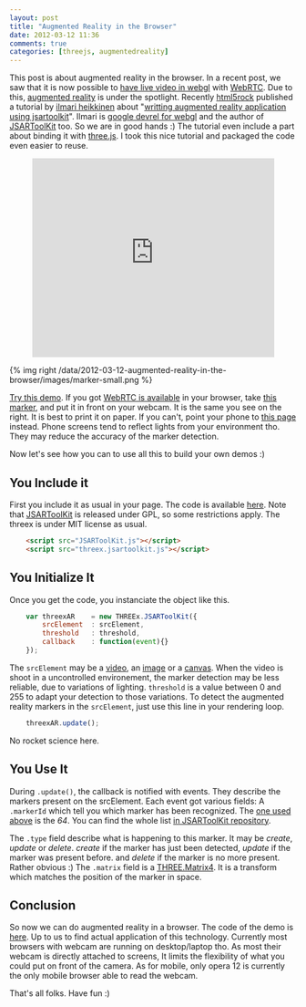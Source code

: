 ```yaml
---
layout: post
title: "Augmented Reality in the Browser"
date: 2012-03-12 11:36
comments: true
categories: [threejs, augmentedreality]
---
```


This post is about augmented reality in the browser.
In a recent post, we saw that it is now possible to
[have live video in webgl](/blog/2012/02/07/live-video-in-webgl/)
with
[WebRTC](http://www.webrtc.org/).
Due to this,
[augmented reality](http://en.wikipedia.org/wiki/Augmented_reality)
is under the spotlight. Recently
[html5rock](http://www.html5rocks.com/) published a
tutorial
by
[ilmari heikkinen](http://www.html5rocks.com/en/profiles/#ilmari)
about
"[writting augmented reality application using jsartoolkit](http://www.html5rocks.com/en/tutorials/webgl/jsartoolkit_webrtc/)".
Ilmari is
[google devrel for webgl](https://plus.google.com/115293744081058969329/about)
and the author of
[JSARToolKit](http://github.com/kig/JSARToolKit)
too. So we are in good hands :)
The tutorial even include a part about binding it with
[three.js](https://github.com/mrdoob/three.js/).
I took this nice tutorial and packaged the code even easier to reuse.

<center>
	<iframe width="425" height="349" src="http://www.youtube.com/embed/rzLuJxTraos" frameborder="0" allowfullscreen></iframe>
</center>

<!-- more -->

{% img right /data/2012-03-12-augmented-reality-in-the-browser/images/marker-small.png %}

[Try this demo](http://jeromeetienne.github.com/tquery.jsartoolkit/).
If you got [WebRTC is available](http://www.webrtc.org/running-the-demos) in your browser, take
[this marker](http://jeromeetienne.github.com/tquery.jsartoolkit/marker/marker.png),
and put it in front on your webcam. 
It is the same you see on the right.
It is best to print it on paper.
If you can't, point your phone to
[this page](http://jeromeetienne.github.com/tquery.jsartoolkit/marker) instead.
Phone screens tend to reflect lights from your environment tho. They may
reduce the accuracy of the marker detection.

Now let's see how you can to use all this to build your own demos :)

## You Include it

First you include it as usual in your page. The code is available
[here](https://github.com/jeromeetienne/tquery.jsartoolkit).
Note that
[JSARToolKit](http://github.com/kig/JSARToolKit)
is released under GPL, so some restrictions apply.
The threex is under MIT license as usual.

```html
    <script src="JSARToolKit.js"></script>
    <script src="threex.jsartoolkit.js"></script>
```

## You Initialize It

Once you get the code, you instanciate the object like this.

```javascript
	var threexAR	= new THREEx.JSARToolKit({
		srcElement	: srcElement,
		threshold	: threshold,
		callback	: function(event){}
	});
```

The ```srcElement``` may be a
[video](http://en.wikipedia.org/wiki/HTML5_video), an
[image](http://www.w3.org/TR/html401/struct/objects.html#h-13.2)
or a
[canvas](http://www.w3.org/TR/html5/the-canvas-element.html).
When the video is shoot in a uncontrolled environement,
the marker detection may be less reliable, due to variations of lighting.
```threshold``` is a value between 0 and 255 to adapt your detection to those variations. 
To detect the augmented reality markers in the ```srcElement```, just use this line in your
rendering loop.

```javascript
    threexAR.update();
```

No rocket science here.

## You Use It

During ```.update()```, the callback is notified with events.
They describe the markers present on the srcElement. 
Each event got various fields:
A ```.markerId``` which tell you which marker has been recognized.
The
[one used above](http://jeromeetienne.github.com/tquery.jsartoolkit/marker)
is the *64*. You can find the whole list
[in JSARToolKit repository](https://github.com/kig/JSARToolKit/tree/master/demos/markers).

The ```.type``` field describe what is happening to this marker.
It may be *create*, *update* or *delete*.
*create* if the marker has just been detected,
*update* if the marker was present before.
and *delete* if the marker is no more present.
Rather obvious :)
The ```.matrix``` field is a
[THREE.Matrix4](https://github.com/mrdoob/three.js/blob/master/src/core/Matrix4.js).
It is a transform which matches the position of the marker in space.

## Conclusion

So now we can do augmented reality in a browser.
The code of the demo is [here](https://github.com/jeromeetienne/tquery.jsartoolkit).
Up to us to find actual application of this technology.
Currently most browsers with webcam are running on desktop/laptop tho.
As most their webcam is directly attached to screens, It limits the flexibility of
what you could put on front of the camera.
As for mobile, only opera 12 is currently the only mobile browser able
to read the webcam.

That's all folks. Have fun :)

